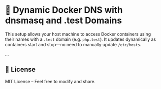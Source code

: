 # 🐳 Dynamic Docker DNS with dnsmasq and .test Domains

This setup allows your host machine to access Docker containers using their names with a `.test` domain (e.g. `php.test`). It updates dynamically as containers start and stop—no need to manually update `/etc/hosts`.

...

## 📄 License

MIT License – Feel free to modify and share.